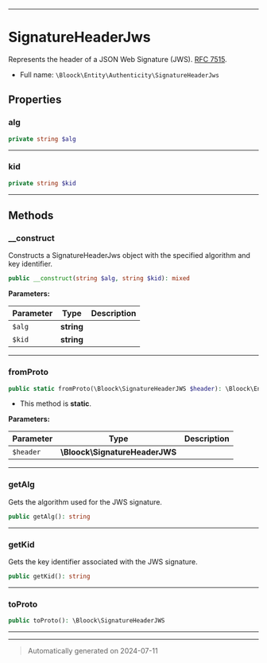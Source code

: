 ***

# SignatureHeaderJws

Represents the header of a JSON Web Signature (JWS). [RFC 7515](https://datatracker.ietf.org/doc/html/rfc7515).



* Full name: `\Bloock\Entity\Authenticity\SignatureHeaderJws`



## Properties


### alg



```php
private string $alg
```






***

### kid



```php
private string $kid
```






***

## Methods


### __construct

Constructs a SignatureHeaderJws object with the specified algorithm and key identifier.

```php
public __construct(string $alg, string $kid): mixed
```








**Parameters:**

| Parameter | Type | Description |
|-----------|------|-------------|
| `$alg` | **string** |  |
| `$kid` | **string** |  |





***

### fromProto



```php
public static fromProto(\Bloock\SignatureHeaderJWS $header): \Bloock\Entity\Authenticity\SignatureHeaderJws
```



* This method is **static**.




**Parameters:**

| Parameter | Type | Description |
|-----------|------|-------------|
| `$header` | **\Bloock\SignatureHeaderJWS** |  |





***

### getAlg

Gets the algorithm used for the JWS signature.

```php
public getAlg(): string
```












***

### getKid

Gets the key identifier associated with the JWS signature.

```php
public getKid(): string
```












***

### toProto



```php
public toProto(): \Bloock\SignatureHeaderJWS
```












***


***
> Automatically generated on 2024-07-11
